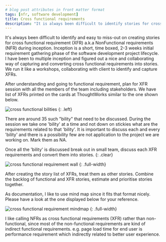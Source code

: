 ```yaml
---
# blog post attributes in front matter format
tags: [nfr, software development]
title: Cross functional requirements
description: "It is always been difficult to identify stories for cross functional requirement (XFR) a.k.a NonFunctional requirements (NFR) during inception (2-3 weeks of project kick-off/initiation phase). Here is the technique to do that in short 2-3 weeks project inception."
---
```


It's always been difficult to identify and easy to miss-out on creating stories for cross functional requirement (XFR) a.k.a NonFunctional requirements (NFR) during inception. Inception is a short, time boxed, 2-3 weeks initial requirement gathering phase of the software development project lifecycle. I have been to multiple inception and figured out a nice and collaborating way of capturing and converting cross functional requirements into stories. We run it like a workshops, collaborating with client to identify and capture XFRs.

After understanding and going to functional requirement, plan for XFR session with all the members of the team including stakeholders. We have list of XFRs printed on the cards at ThoughtWorks similar to the one shown below.

![cross functional bilities](/assets/sunitblog/posts/images/cross-functional-requirements/cards.png)
{: .left}

There are around 35 such "bility" that need to be discussed. During the session we take one 'bility' at a time and not down on stickies what are the requirements related to that 'bility'. It is important to discuss each and every 'bility' and there is a possibility few are not application to the project we are working on. Mark them as NA.

Once all the 'bility' is discussed break out in small team, discuss each XFR requirements and convert them into stories.
{: .clear}

![cross functional requirement wall](/assets/sunitblog/posts/images/cross-functional-requirements/cards-wall.jpg)
{: .full-width}

After creating the story list of XFRs, treat them as other stories. Combine the backlog of functional and XFR stories, estimate and prioritise stories together.

As documentation,  I like to use mind map since it fits that format nicely. Please have a look at the one displayed below for your reference.

![cross functional requirement mindmap](/assets/sunitblog/posts/images/cross-functional-requirements/mind-map.png)
{: .full-width}

I like calling NFRs as cross functional requirements (XFR) rather than non-functional, since most of the non-functional requirements are kind of indirect functional requirements. e.g. page load time for end user is performance requirement which indirectly related to better user experience.




